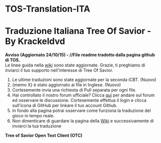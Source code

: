 # TOS-Translation-ITA
Traduzione Italiana Tree Of Savior - By Krackeldvd
==============================================================
<b>Avviso (Aggiornato 24/10/15) -  //File readme tradotto dalla pagina github di TOS.</b></br>
Le linee guida nella <a href="https://github.com/Treeofsavior/EnglishTranslation/wiki/Guidelines">wiki</a> sono state aggiornate.
Grazie, ti preghiamo di inviarci il tuo supporto nell'interesse di Tree Of Savior.

1. Le ultime traduzioni sono state aggiornate per la seconda iCBT. (Nuovo)
2. {memo X} è stato aggiornato ai file in Inglese. (Nuovo)
3. Cortesemente invia una richiesta di Pull separata per ogni file.
4. Hai controllato il nostro forum ufficiale? Clicca <a href="https://forum.treeofsavior.com/">qui</a> per andare sul forum ed  osservare le discussione. Cortesemente effettua il login e clicca sull'icona di GitHub per linkare il tuo account Github.
5. In fondo alla pagina potrai osservare come funziona la traduzione del gioco in tempo reale.
6. Non dimenticare di guardare la pagina della <a href="https://github.com/Treeofsavior/EnglishTranslation/wiki">Wiki</a> e successivamente di inviarci la tua traduzione

<b>Tree of Savior Open Text Client (OTC)</b>


